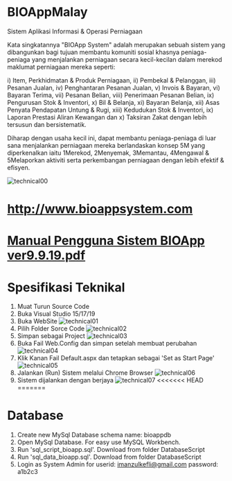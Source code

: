 # BIOAppMalay
Sistem Aplikasi Informasi &amp; Operasi  Perniagaan

Kata singkatannya "BIOApp System" adalah merupakan sebuah sistem yang dibangunkan bagi tujuan membantu komuniti sosial khasnya peniaga-peniaga yang menjalankan perniagaan secara kecil-kecilan dalam merekod maklumat perniagaan mereka seperti:

i) Item, Perkhidmatan & Produk Perniagaan, 
ii) Pembekal & Pelanggan, 
iii) Pesanan Jualan, 
iv) Penghantaran Pesanan Jualan, 
v)  Invois & Bayaran, 
vi) Bayaran Terima, 
vii) Pesanan Belian, 
viii) Penerimaan Pesanan Belian, 
ix) Pengurusan Stok & Inventori, 
x) Bil & Belanja, 
xi) Bayaran Belanja, 
xii) Asas Penyata Pendapatan Untung & Rugi,
xiii) Kedudukan Stok & Inventori,
ix) Laporan Prestasi Aliran Kewangan dan
x) Taksiran Zakat 
dengan lebih tersusun dan bersistematik.

Diharap dengan usaha kecil ini, dapat membantu peniaga-peniaga di luar sana menjalankan perniagaan mereka berlandaskan konsep 5M 
yang diperkenalkan iaitu 1Merekod, 2Menyemak, 3Memantau, 4Mengawal & 5Melaporkan aktiviti serta perkembangan perniagaan dengan lebih 
efektif & efisyen.

![technical00](https://user-images.githubusercontent.com/9710351/64705559-b839bd80-d4e2-11e9-99ed-a3f1ca868bcc.png)

# http://www.bioappsystem.com

# [Manual Pengguna Sistem BIOApp ver9.9.19.pdf](https://github.com/matzul/BIOAppMalay/files/3599435/Manual.Pengguna.Sistem.BIOApp.ver9.9.19.pdf)

# Spesifikasi Teknikal
1. Muat Turun Source Code
2. Buka Visual Studio 15/17/19
3. Buka WebSite
![technical01](https://user-images.githubusercontent.com/9710351/64676704-bbb05300-d4a8-11e9-9622-57a412ffebc2.png)
4. Pilih Folder Sorce Code
![technical02](https://user-images.githubusercontent.com/9710351/64677028-6294ef00-d4a9-11e9-8e31-8506b02892c3.png)
5. Simpan sebagai Project
![technical03](https://user-images.githubusercontent.com/9710351/64677312-df27cd80-d4a9-11e9-8677-0906cfcfeeba.png)
6. Buka Fail Web.Config dan simpan setelah membuat perubahan
![technical04](https://user-images.githubusercontent.com/9710351/64677359-f8307e80-d4a9-11e9-8050-561f11ab9f00.png)
7. Klik Kanan Fail Default.aspx dan tetapkan sebagai 'Set as Start Page'
![technical05](https://user-images.githubusercontent.com/9710351/64677476-3332b200-d4aa-11e9-9e77-ab3a184b3a90.png)
8. Jalankan (Run) Sistem melalui Chrome Browser
![technical06](https://user-images.githubusercontent.com/9710351/64677554-61b08d00-d4aa-11e9-93d3-571e388f318e.png)
9. Sistem dijalankan dengan berjaya
![technical07](https://user-images.githubusercontent.com/9710351/64677612-7bea6b00-d4aa-11e9-8ea0-2fe2df6bee5f.png)
<<<<<<< HEAD
=======

# Database
1. Create new MySql Database schema name: bioappdb
2. Open MySql Database. For easy use MySQL Workbench.
3. Run 'sql_script_bioapp.sql'. Download from folder DatabaseScript
4. Run 'sql_data_bioapp.sql'. Download from folder DatabaseScript
5. Login as System Admin for userid: imanzulkefli@gmail.com password: a1b2c3
